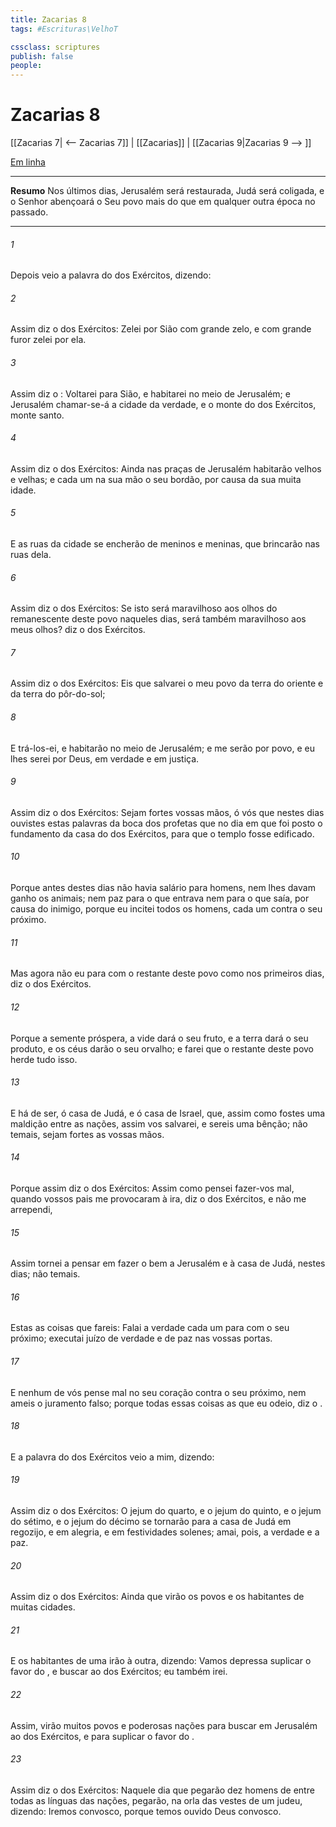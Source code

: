 ```yaml
---
title: Zacarias 8
tags: #Escrituras\VelhoT

cssclass: scriptures
publish: false
people:
---
```


# Zacarias 8
[[Zacarias 7| <-- Zacarias 7]] | [[Zacarias]] | [[Zacarias 9|Zacarias 9 --> ]]

[Em linha](https://churchofjesuschrist.org/study/scriptures/ot/zech/8?lang=por)

---
__Resumo__
Nos últimos dias, Jerusalém será restaurada, Judá será coligada, e o Senhor abençoará o Seu povo mais do que em qualquer outra época no passado.

---
###### 1 
Depois veio  a palavra do  dos Exércitos, dizendo:

###### 2 
Assim diz o  dos Exércitos: Zelei por Sião com grande zelo, e com grande furor zelei por ela.

###### 3 
Assim diz o : Voltarei para Sião, e habitarei no meio de Jerusalém; e Jerusalém chamar-se-á a cidade da verdade, e o monte do  dos Exércitos, monte santo.

###### 4 
Assim diz o  dos Exércitos: Ainda nas praças de Jerusalém habitarão velhos e velhas; e cada um  na sua mão o seu bordão, por causa da sua muita idade.

###### 5 
E as ruas da cidade se encherão de meninos e meninas, que brincarão nas ruas dela.

###### 6 
Assim diz o  dos Exércitos: Se isto será maravilhoso aos olhos do remanescente deste povo naqueles dias, será  também maravilhoso aos meus olhos? diz o  dos Exércitos.

###### 7 
Assim diz o  dos Exércitos: Eis que salvarei o meu povo da terra do oriente e da terra do pôr-do-sol;

###### 8 
E trá-los-ei, e habitarão no meio de Jerusalém; e me serão por povo, e eu lhes serei por Deus, em verdade e em justiça.

###### 9 
Assim diz o  dos Exércitos: Sejam fortes  vossas mãos, ó vós que nestes dias ouvistes estas palavras da boca dos profetas que  no dia em que foi posto o fundamento da casa do  dos Exércitos, para que o templo fosse edificado.

###### 10 
Porque antes destes dias não havia salário para homens, nem lhes davam ganho os animais; nem  paz para o que entrava nem para o que saía, por causa do inimigo, porque eu incitei todos os homens, cada um contra o seu próximo.

###### 11 
Mas agora não  eu para com o restante deste povo como nos primeiros dias, diz o  dos Exércitos.

###### 12 
Porque a semente  próspera, a vide dará o seu fruto, e a terra dará o seu produto, e os céus darão o seu orvalho; e farei que o restante deste povo herde tudo isso.

###### 13 
E há de ser, ó casa de Judá, e ó casa de Israel, que, assim como fostes uma maldição entre as nações, assim vos salvarei, e sereis uma bênção; não temais, sejam fortes as vossas mãos.

###### 14 
Porque assim diz o  dos Exércitos: Assim como pensei fazer-vos mal, quando vossos pais me provocaram à ira, diz o  dos Exércitos, e não me arrependi,

###### 15 
Assim tornei a pensar em fazer o bem a Jerusalém e à casa de Judá, nestes dias; não temais.

###### 16 
Estas  as coisas que fareis: Falai a verdade cada um para com o seu próximo; executai juízo de verdade e de paz nas vossas portas.

###### 17 
E nenhum de vós pense mal no seu coração contra o seu próximo, nem ameis o juramento falso; porque todas essas coisas  as que eu odeio, diz o .

###### 18 
E a palavra do  dos Exércitos veio a mim, dizendo:

###### 19 
Assim diz o  dos Exércitos: O jejum do quarto, e o jejum do quinto, e o jejum do sétimo, e o jejum do décimo  se tornarão para a casa de Judá em regozijo, e em alegria, e em festividades solenes; amai, pois, a verdade e a paz.

###### 20 
Assim diz o  dos Exércitos: Ainda  que virão os povos e os habitantes de muitas cidades.

###### 21 
E os habitantes de uma irão à outra, dizendo: Vamos depressa suplicar o favor do , e buscar ao  dos Exércitos; eu também irei.

###### 22 
Assim, virão muitos povos e poderosas nações para buscar em Jerusalém ao  dos Exércitos, e para suplicar o favor do .

###### 23 
Assim diz o  dos Exércitos: Naquele dia  que pegarão dez homens de entre todas as línguas das nações, pegarão,  na orla das vestes de um judeu, dizendo: Iremos convosco, porque temos ouvido  Deus  convosco.

